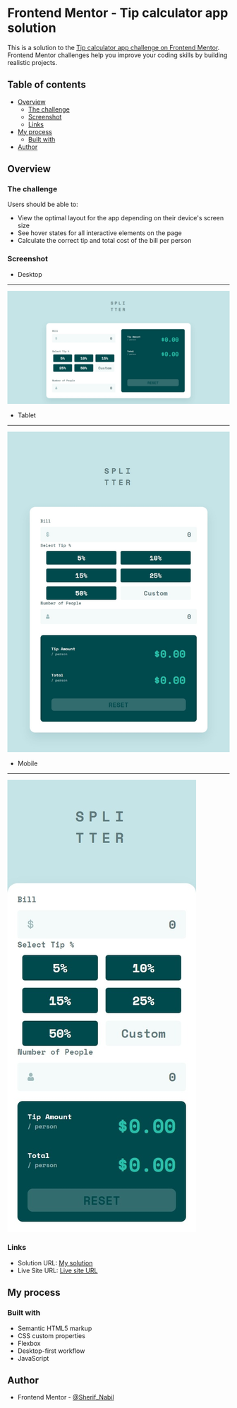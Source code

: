 # Frontend Mentor - Tip calculator app solution

This is a solution to the [Tip calculator app challenge on Frontend Mentor](https://www.frontendmentor.io/challenges/tip-calculator-app-ugJNGbJUX). Frontend Mentor challenges help you improve your coding skills by building realistic projects.

## Table of contents

- [Overview](#overview)
  - [The challenge](#the-challenge)
  - [Screenshot](#screenshot)
  - [Links](#Links)
- [My process](#my-process)
  - [Built with](#built-with)
- [Author](#author)

## Overview

### The challenge

Users should be able to:

- View the optimal layout for the app depending on their device's screen size
- See hover states for all interactive elements on the page
- Calculate the correct tip and total cost of the bill per person

### Screenshot
- Desktop
---
![](./ScreenShots/ScreenShot_Desktop.jpeg)
- Tablet
---
![](./ScreenShots/ScreenShot_Tablet.jpeg)
- Mobile
---
![](./ScreenShots/ScreenShot_Mobile.jpeg)


### Links

- Solution URL: [My solution](https://www.frontendmentor.io/profile/Sherif-Nabil/solutions)
- Live Site URL: [Live site URL](https://sherif-nabil.github.io/Tip_calculator_app_challenge/)

## My process

### Built with

- Semantic HTML5 markup
- CSS custom properties
- Flexbox
- Desktop-first workflow
- JavaScript

## Author

- Frontend Mentor - [@Sherif_Nabil](https://www.frontendmentor.io/profile/Sherif-Nabil)